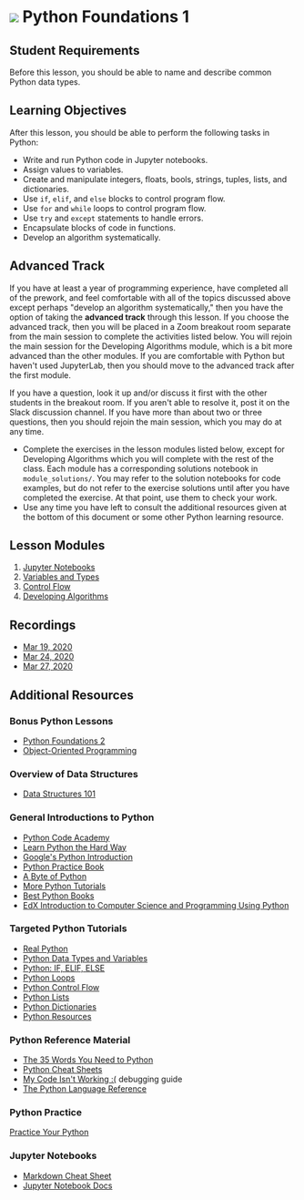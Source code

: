 # ![](https://ga-dash.s3.amazonaws.com/production/assets/logo-9f88ae6c9c3871690e33280fcf557f33.png) Python Foundations 1

## Student Requirements

Before this lesson, you should be able to name and describe common Python data types.

## Learning Objectives

After this lesson, you should be able to perform the following tasks in Python:

- Write and run Python code in Jupyter notebooks.
- Assign values to variables.
- Create and manipulate integers, floats, bools, strings, tuples, lists, and dictionaries.
- Use `if`, `elif`, and `else` blocks to control program flow.
- Use `for` and `while` loops to control program flow.
- Use `try` and `except` statements to handle errors.
- Encapsulate blocks of code in functions.
- Develop an algorithm systematically.

## Advanced Track

If you have at least a year of programming experience, have completed all of the prework, and feel comfortable with all of the topics discussed above except perhaps "develop an algorithm systematically," then you have the option of taking the **advanced track** through this lesson. If you choose the advanced track, then you will be placed in a Zoom breakout room separate from the main session to complete the activities listed below. You will rejoin the main session for the Developing Algorithms module, which is a bit more advanced than the other modules. If you are comfortable with Python but haven't used JupyterLab, then you should move to the advanced track after the first module.

If you have a question, look it up and/or discuss it first with the other students in the breakout room. If you aren't able to resolve it, post it on the Slack discussion channel. If you have more than about two or three questions, then you should rejoin the main session, which you may do at any time.

- Complete the exercises in the lesson modules listed below, except for Developing Algorithms which you will complete with the rest of the class. Each module has a corresponding solutions notebook in `module_solutions/`. You may refer to the solution notebooks for code examples, but do not refer to the exercise solutions until after you have completed the exercise. At that point, use them to check your work.
- Use any time you have left to consult the additional resources given at the bottom of this document or some other Python learning resource.

## Lesson Modules

1. [Jupyter Notebooks](./modules/jupyter_notebooks.ipynb)
1. [Variables and Types](./modules/variables_and_types.ipynb)
1. [Control Flow](./modules/control_flow.ipynb)
1. [Developing Algorithms](./modules/developing_algorithms.ipynb)

## Recordings

- [Mar 19, 2020](https://generalassembly.zoom.us/rec/share/_OZFc7arqlFIGYnm6HvABvYFN4Taeaa80XRLr_FfmU8vvgTrxBQFGPBkq7GquP0j)
- [Mar 24, 2020](https://generalassembly.zoom.us/rec/share/xpVnduzVykdOfJX0sn_iYe0CT9vmeaa81XBM__sKyBp-paKwKG9QJVlxJs030TqS)
- [Mar 27, 2020](https://generalassembly.zoom.us/rec/share/7otWDe7b3T1JeKPD00fTBrIjR5nnT6a81nRP8qBcnkxRec0wO8HKEUBBVKMtz04L)

## Additional Resources

### Bonus Python Lessons

- [Python Foundations 2](https://git.generalassemb.ly/gandenberger-part-time-data-science/python_foundations2)
- [Object-Oriented Programming](https://git.generalassemb.ly/gandenberger-part-time-data-science/object_oriented_programming)

### Overview of Data Structures

- [Data Structures 101](https://www.interviewcake.com/article/python/data-structures-coding-interview)

### General Introductions to Python

- [Python Code Academy](https://www.codecademy.com/learn/learn-python-3)
- [Learn Python the Hard Way](https://learnpythonthehardway.org)
- [Google's Python Introduction](https://developers.google.com/edu/python/introduction)
- [Python Practice Book](https://anandology.com/python-practice-book/getting-started.html)
- [A Byte of Python](https://python.swaroopch.com/)
- [More Python Tutorials](https://git.generalassemb.ly/AdiBro/Resources/blob/master/Python.md#documentation-and-tutorials)
- [Best Python Books](https://realpython.com/best-python-books/)
- [EdX Introduction to Computer Science and Programming Using Python](https://www.edx.org/course/introduction-to-computer-science-and-programming-7)

### Targeted Python Tutorials

- [Real Python](http://www.realpython.com)
- [Python Data Types and Variables](http://www.python-course.eu/variables.php)
- [Python: IF, ELIF, ELSE](https://www.tutorialspoint.com/python/python_if_else.htm)
- [Python Loops](https://www.tutorialspoint.com/python/python_loops.htm)
- [Python Control Flow](https://python.swaroopch.com/control_flow.html)
- [Python Lists](https://medium.com/@GalarnykMichael/python-basics-6-lists-and-list-manipulation-a56be62b1f95)
- [Python Dictionaries](https://www.freecodecamp.org/news/python-dictionaries-detailed-visual-introduction/)
- [Python Resources](https://git.generalassemb.ly/AdiBro/Resources/blob/master/Programming-Languages/Python.md)

### Python Reference Material

- [The 35 Words You Need to Python](https://yawpitchroll.com/posts/the-35-words-you-need-to-python/)
- [Python Cheat Sheets](https://git.generalassemb.ly/AdiBro/Resources/tree/master/Cheat-Sheets/General-Python)
- [My Code Isn't Working :(](https://www.dropbox.com/s/cqsxfws52gulkyx/drawing.pdf) debugging guide
- [The Python Language Reference](https://docs.python.org/3/reference/index.html)

### Python Practice

[Practice Your Python](https://practiceyourpython.com/)

### Jupyter Notebooks

- [Markdown Cheat Sheet](https://github.com/adam-p/markdown-here/wiki/Markdown-Here-Cheatsheet)
- [Jupyter Notebook Docs](https://jupyter-notebook-beginner-guide.readthedocs.io/en/latest/)
